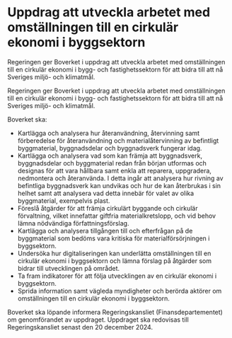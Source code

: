 # Uppdrag att utveckla arbetet med omställningen till en cirkulär ekonomi i byggsektorn

Regeringen ger Boverket i uppdrag att utveckla arbetet med omställningen till en cirkulär ekonomi i bygg- och fastighetssektorn för att bidra till att nå Sveriges miljö- och klimatmål.

Regeringen ger Boverket i uppdrag att utveckla arbetet med omställningen till en cirkulär ekonomi i bygg- och fastighetssektorn för att bidra till att nå Sveriges miljö- och klimatmål.

Boverket ska:

* Kartlägga och analysera hur återanvändning, återvinning samt
förberedelse för återanvändning och materialåtervinning av befintligt
byggmaterial, byggnadsdelar och byggnadsverk fungerar idag.
* Kartlägga och analysera vad som kan främja att byggnadsverk,
byggnadsdelar och byggmaterial redan från början utformas och
designas för att vara hållbara samt enkla att reparera, uppgradera,
nedmontera och återanvända. I detta ingår att analysera hur rivning av befintliga byggnadsverk kan undvikas och hur de kan återbrukas i sin helhet samt att analysera vad detta innebär för valet av olika
byggmaterial, exempelvis plast.
* Föreslå åtgärder för att främja cirkulärt byggande och cirkulär
förvaltning, vilket innefattar giftfria materialkretslopp, och vid behov
lämna nödvändiga författningsförslag.
* Kartlägga och analysera tillgången till och efterfrågan på de byggmaterial som bedöms vara kritiska för materialförsörjningen i byggsektorn.
* Undersöka hur digitaliseringen kan underlätta omställningen till en cirkulär ekonomi i byggsektorn och lämna förslag på åtgärder som bidrar till utvecklingen på området.
* Ta fram indikatorer för att följa utvecklingen av en cirkulär ekonomi i byggsektorn.
* Sprida information samt vägleda myndigheter och berörda aktörer om omställningen till en cirkulär ekonomi i byggsektorn.

Boverket ska löpande informera Regeringskansliet (Finansdepartementet) om genomförandet av uppdraget. Uppdraget ska redovisas till Regeringskansliet senast den 20 december 2024.
